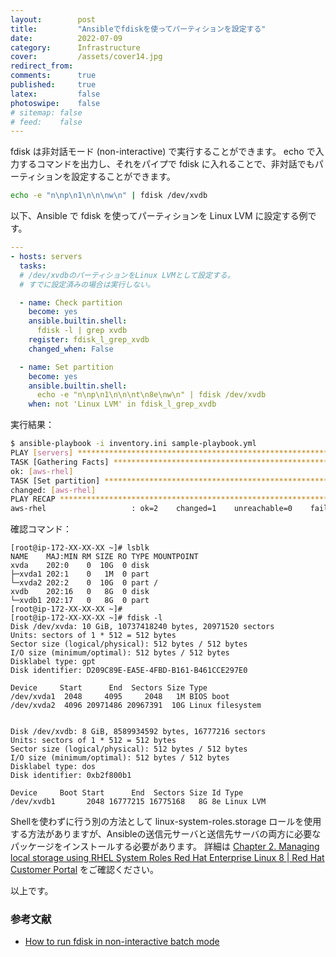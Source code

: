 ```yaml
---
layout:        post
title:         "Ansibleでfdiskを使ってパーティションを設定する"
date:          2022-07-09
category:      Infrastructure
cover:         /assets/cover14.jpg
redirect_from:
comments:      true
published:     true
latex:         false
photoswipe:    false
# sitemap: false
# feed:    false
---
```


fdisk は非対話モード (non-interactive) で実行することができます。
echo で入力するコマンドを出力し、それをパイプで fdisk に入れることで、非対話でもパーティションを設定することができます。

```bash
echo -e "n\np\n1\n\n\nw\n" | fdisk /dev/xvdb
```

以下、Ansible で fdisk を使ってパーティションを Linux LVM に設定する例です。

```yml
---
- hosts: servers
  tasks:
  # /dev/xvdbのパーティションをLinux LVMとして設定する。
  # すでに設定済みの場合は実行しない。

  - name: Check partition
    become: yes
    ansible.builtin.shell:
      fdisk -l | grep xvdb
    register: fdisk_l_grep_xvdb
    changed_when: False

  - name: Set partition
    become: yes
    ansible.builtin.shell:
      echo -e "n\np\n1\n\n\nt\n8e\nw\n" | fdisk /dev/xvdb
    when: not 'Linux LVM' in fdisk_l_grep_xvdb
```

実行結果：

```bash
$ ansible-playbook -i inventory.ini sample-playbook.yml     
PLAY [servers] *****************************************************************
TASK [Gathering Facts] *********************************************************
ok: [aws-rhel]
TASK [Set partition] ***********************************************************
changed: [aws-rhel]
PLAY RECAP *********************************************************************
aws-rhel                   : ok=2    changed=1    unreachable=0    failed=0    skipped=0    rescued=0    ignored=0  
```

確認コマンド：

```output
[root@ip-172-XX-XX-XX ~]# lsblk
NAME    MAJ:MIN RM SIZE RO TYPE MOUNTPOINT
xvda    202:0    0  10G  0 disk 
├─xvda1 202:1    0   1M  0 part 
└─xvda2 202:2    0  10G  0 part /
xvdb    202:16   0   8G  0 disk 
└─xvdb1 202:17   0   8G  0 part 
[root@ip-172-XX-XX-XX ~]# 
[root@ip-172-XX-XX-XX ~]# fdisk -l
Disk /dev/xvda: 10 GiB, 10737418240 bytes, 20971520 sectors
Units: sectors of 1 * 512 = 512 bytes
Sector size (logical/physical): 512 bytes / 512 bytes
I/O size (minimum/optimal): 512 bytes / 512 bytes
Disklabel type: gpt
Disk identifier: D209C89E-EA5E-4FBD-B161-B461CCE297E0

Device     Start      End  Sectors Size Type
/dev/xvda1  2048     4095     2048   1M BIOS boot
/dev/xvda2  4096 20971486 20967391  10G Linux filesystem


Disk /dev/xvdb: 8 GiB, 8589934592 bytes, 16777216 sectors
Units: sectors of 1 * 512 = 512 bytes
Sector size (logical/physical): 512 bytes / 512 bytes
I/O size (minimum/optimal): 512 bytes / 512 bytes
Disklabel type: dos
Disk identifier: 0xb2f800b1

Device     Boot Start      End  Sectors Size Id Type
/dev/xvdb1       2048 16777215 16775168   8G 8e Linux LVM
```

Shellを使わずに行う別の方法として linux-system-roles.storage ロールを使用する方法がありますが、Ansibleの送信元サーバと送信先サーバの両方に必要なパッケージをインストールする必要があります。
詳細は [Chapter 2. Managing local storage using RHEL System Roles Red Hat Enterprise Linux 8 \| Red Hat Customer Portal](https://access.redhat.com/documentation/en-us/red_hat_enterprise_linux/8/html/managing_file_systems/managing-local-storage-using-rhel-system-roles_managing-file-systems)
をご確認ください。

以上です。


### 参考文献
- [How to run fdisk in non-interactive batch mode](https://www.xmodulo.com/how-to-run-fdisk-in-non-interactive-batch-mode.html)
